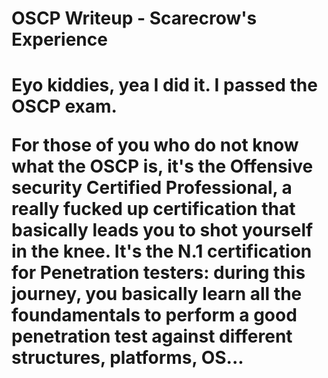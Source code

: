 
 <h1>OSCP Writeup - Scarecrow's Experience<h1>

<body>
<p>
Eyo kiddies,
yea I did it. I passed the OSCP exam.
</p>
<p>
For those of you who do not know what the OSCP is, it's the Offensive security Certified Professional, a really fucked up certification that basically leads you to shot yourself in the knee.
It's the N.1 certification for Penetration testers: during this journey, you basically learn all the foundamentals to perform a good penetration test against different structures, platforms, OS...
</p>
</body>

